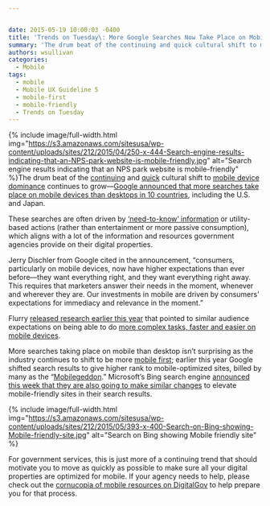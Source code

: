 ```yaml
---


date: 2015-05-19 10:00:03 -0400
title: 'Trends on Tuesday\: More Google Searches Now Take Place on Mobile Devices than Desktops'
summary: 'The drum beat of the continuing and quick cultural shift to mobile device dominance continues to grow&mdash;Google announced that more searches take place on mobile devices than desktops in 10 countries, including the U.S. and Japan. These searches are often driven by'
authors: wsullivan
categories:
  - Mobile
tags:
  - mobile
  - Mobile UX Guideline 5
  - mobile-first
  - mobile-friendly
  - Trends on Tuesday
---
```



{% include image/full-width.html img="https://s3.amazonaws.com/sitesusa/wp-content/uploads/sites/212/2015/04/250-x-444-Search-engine-results-indicating-that-an-NPS-park-website-is-mobile-friendly.jpg" alt="Search engine results indicating that an NPS park website is mobile-friendly" %}The drum beat of the [continuing](https://www.WHATEVER/2014/12/02/trends-on-tuesday-americas-new-first-screen/) and [quick](https://www.WHATEVER/2015/01/27/trends-on-tuesday-mobile-marketing-on-the-rise/) cultural shift to [mobile device dominance](https://www.WHATEVER/2015/03/31/trends-on-tuesday-smartphone-market-growth-makes-mobile-friendly-a-must/ "Trends on Tuesday: Smartphone Market Growth Makes Mobile-Friendly a Must") continues to grow—[Google announced that more searches take place on mobile devices than desktops in 10 countries](http://adwords.blogspot.com/2015/05/building-for-next-moment.html), including the U.S. and Japan.

These searches are often driven by [‘need-to-know’ information](https://www.WHATEVER/2015/04/07/trends-on-tuesday-40-of-americans-use-smartphones-to-find-government-information/) or utility-based actions (rather than entertainment or more passive consumption), which aligns with a lot of the information and resources government agencies provide on their digital properties.

Jerry Dischler from Google cited in the announcement, “consumers, particularly on mobile devices, now have higher expectations than ever before—they want everything right, and they want everything right away. This requires that marketers answer their needs in the moment, whenever and wherever they are. Our investments in mobile are driven by consumers’ expectations for immediacy and relevance in the moment.”

Flurry [released research earlier this year](https://www.WHATEVER/2015/03/10/trends-on-tuesday-more-time-consuming-complex-tasks-on-mobile-platforms/) that pointed to similar audience expectations on being able to do [more complex tasks, faster and easier on mobile devices](https://www.WHATEVER/2015/03/10/trends-on-tuesday-more-time-consuming-complex-tasks-on-mobile-platforms/ "Trends on Tuesday: More Time-Consuming, Complex Tasks on Mobile Platforms").

More searches taking place on mobile than desktop isn’t surprising as the industry continues to shift to be more [mobile first](https://www.WHATEVER/tag/mobile-first/); earlier this year Google shifted search results to give higher rank to mobile-optimized sites, billed by many as the “[Mobilegeddon](https://www.WHATEVER/2015/04/15/mobilegeddon-government-edition/).” Microsoft’s Bing search engine [announced this week that they are also going to make similar changes](http://blogs.bing.com/webmaster/2015/05/14/our-approach-to-mobile-friendly-search/) to elevate mobile-friendly sites in their search results.


{% include image/full-width.html img="https://s3.amazonaws.com/sitesusa/wp-content/uploads/sites/212/2015/05/393-x-400-Search-on-Bing-showing-Mobile-friendly-site.jpg" alt="Search on Bing showing Mobile friendly site" %}

For government services, this is just more of a continuing trend that should motivate you to move as quickly as possible to make sure all your digital properties are optimized for mobile. If your agency needs to help, please check out the [cornucopia of mobile resources on DigitalGov](https://www.WHATEVER/category/mobile/) to help prepare you for that process.